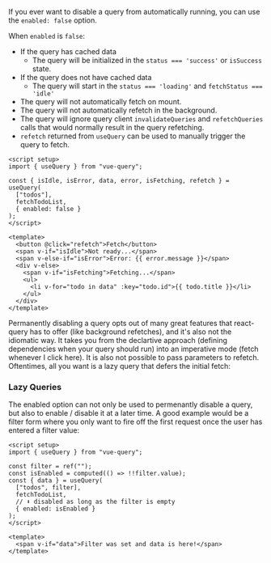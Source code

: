 If you ever want to disable a query from automatically running, you can use the `enabled: false` option.

When `enabled` is `false`:

- If the query has cached data
  - The query will be initialized in the `status === 'success'` or `isSuccess` state.
- If the query does not have cached data
  - The query will start in the `status === 'loading'` and `fetchStatus === 'idle'`
- The query will not automatically fetch on mount.
- The query will not automatically refetch in the background.
- The query will ignore query client `invalidateQueries` and `refetchQueries` calls that would normally result in the query refetching.
- `refetch` returned from `useQuery` can be used to manually trigger the query to fetch.

```vue
<script setup>
import { useQuery } from "vue-query";

const { isIdle, isError, data, error, isFetching, refetch } = useQuery(
  ["todos"],
  fetchTodoList,
  { enabled: false }
);
</script>

<template>
  <button @click="refetch">Fetch</button>
  <span v-if="isIdle">Not ready...</span>
  <span v-else-if="isError">Error: {{ error.message }}</span>
  <div v-else>
    <span v-if="isFetching">Fetching...</span>
    <ul>
      <li v-for="todo in data" :key="todo.id">{{ todo.title }}</li>
    </ul>
  </div>
</template>
```

Permanently disabling a query opts out of many great features that react-query has to offer (like background refetches), and it's also not the idiomatic way. It takes you from the declartive approach (defining dependencies when your query should run) into an imperative mode (fetch whenever I click here). It is also not possible to pass parameters to refetch. Oftentimes, all you want is a lazy query that defers the initial fetch:

### Lazy Queries

The enabled option can not only be used to permenantly disable a query, but also to enable / disable it at a later time. A good example would be a filter form where you only want to fire off the first request once the user has entered a filter value:

```vue
<script setup>
import { useQuery } from "vue-query";

const filter = ref("");
const isEnabled = computed(() => !!filter.value);
const { data } = useQuery(
  ["todos", filter],
  fetchTodoList,
  // ⬇️ disabled as long as the filter is empty
  { enabled: isEnabled }
);
</script>

<template>
  <span v-if="data">Filter was set and data is here!</span>
</template>
```

